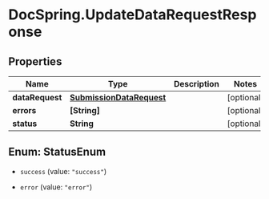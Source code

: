 # DocSpring.UpdateDataRequestResponse

## Properties
Name | Type | Description | Notes
------------ | ------------- | ------------- | -------------
**dataRequest** | [**SubmissionDataRequest**](SubmissionDataRequest.md) |  | [optional] 
**errors** | **[String]** |  | [optional] 
**status** | **String** |  | [optional] 


<a name="StatusEnum"></a>
## Enum: StatusEnum


* `success` (value: `"success"`)

* `error` (value: `"error"`)




